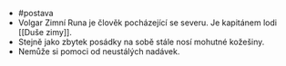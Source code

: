 - #postava
- Volgar Zimní Runa je člověk pocházející se severu. Je kapitánem lodi [[Duše zimy]].
- Stejně jako zbytek posádky na sobě stále nosí mohutné kožešiny.
- Nemůže si pomoci od neustálých nadávek.